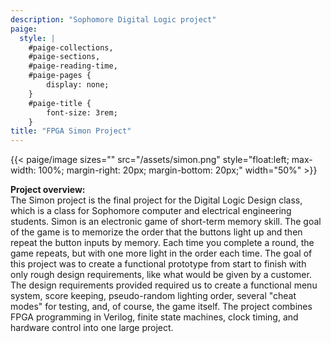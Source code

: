 ```yaml
---
description: "Sophomore Digital Logic project"
paige:
  style: |
    #paige-collections,
    #paige-sections,
    #paige-reading-time,
    #paige-pages {
        display: none;
    }
    #paige-title {
        font-size: 3rem;
    }
title: "FPGA Simon Project"
---
```


{{< paige/image
sizes=""
src="/assets/simon.png"
style="float:left; max-width: 100%; margin-right: 20px; margin-bottom: 20px;"
width="50%" >}}

**Project overview:** <br>
The Simon project is the final project for the Digital Logic Design class, which is a class for Sophomore computer and electrical engineering students. Simon is an electronic game of short-term memory skill. The goal of the game is to memorize the order that the buttons light up and then repeat the button inputs by memory. Each time you complete a round, the game repeats, but with one more light in the order each time. The goal of this project was to create a functional prototype from start to finish with only rough design requirements, like what would be given by a customer. The design requirements provided required us to create a functional menu system, score keeping, pseudo-random lighting order, several "cheat modes" for testing, and, of course, the game itself. The project combines FPGA programming in Verilog, finite state machines, clock timing, and hardware control into one large project.